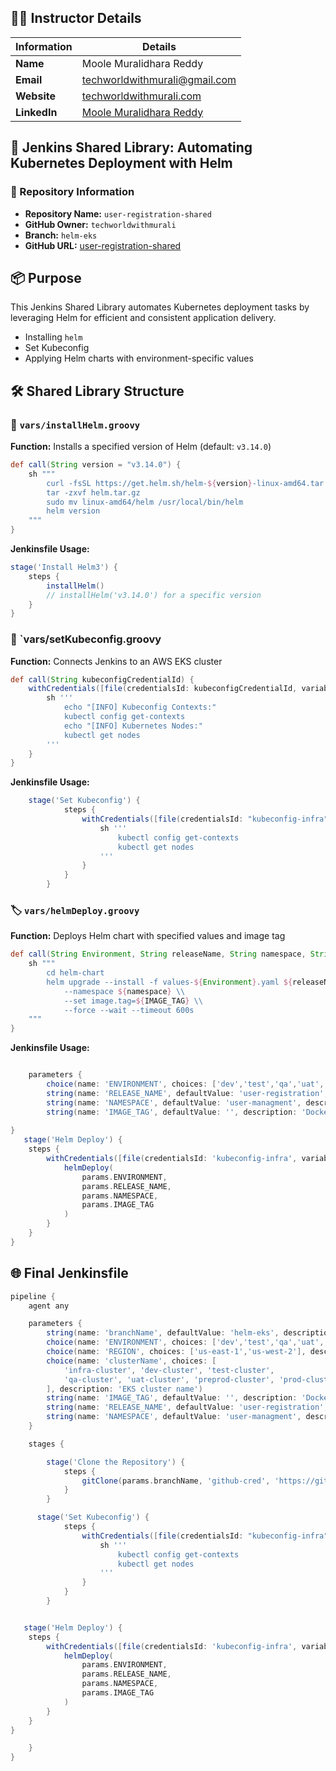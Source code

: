 ## 👨‍🏫 Instructor Details

| Information  | Details                                                                        |
| ------------ | ------------------------------------------------------------------------------ |
| **Name**     | Moole Muralidhara Reddy                                                        |
| **Email**    | [techworldwithmurali@gmail.com](mailto:techworldwithmurali@gmail.com)          |
| **Website**  | [techworldwithmurali.com](https://www.techworldwithmurali.com)                 |
| **LinkedIn** | [Moole Muralidhara Reddy](https://www.linkedin.com/in/moole-muralidhara-reddy) |


## 🚀 Jenkins Shared Library: Automating Kubernetes Deployment with Helm

### 📁 Repository Information

* **Repository Name:** `user-registration-shared`
* **GitHub Owner:** `techworldwithmurali`
* **Branch:** `helm-eks`
* **GitHub URL:** [user-registration-shared](https://github.com/techworldwithmurali/user-registration-shared.git)


## 📦 Purpose

This Jenkins Shared Library automates Kubernetes deployment tasks by leveraging Helm for efficient and consistent application delivery.

* Installing `helm`
* Set Kubeconfig
* Applying Helm charts with environment-specific values

## 🛠️ Shared Library Structure

### 🔧 `vars/installHelm.groovy`

**Function:** Installs a specified version of Helm (default: `v3.14.0`)

```groovy
def call(String version = "v3.14.0") {
    sh """
        curl -fsSL https://get.helm.sh/helm-${version}-linux-amd64.tar.gz -o helm.tar.gz
        tar -zxvf helm.tar.gz
        sudo mv linux-amd64/helm /usr/local/bin/helm
        helm version
    """
}
```

**Jenkinsfile Usage:**

```groovy
stage('Install Helm3') {
    steps {
        installHelm()
        // installHelm('v3.14.0') for a specific version
    }
}
```

### 🔗 `vars/setKubeconfig.groovy

**Function:** Connects Jenkins to an AWS EKS cluster

```groovy
def call(String kubeconfigCredentialId) {
    withCredentials([file(credentialsId: kubeconfigCredentialId, variable: 'KUBECONFIG')]) {
        sh '''
            echo "[INFO] Kubeconfig Contexts:"
            kubectl config get-contexts
            echo "[INFO] Kubernetes Nodes:"
            kubectl get nodes
        '''
    }
}
```

**Jenkinsfile Usage:**

```groovy
    stage('Set Kubeconfig') {
            steps {
                withCredentials([file(credentialsId: "kubeconfig-infra", variable: 'KUBECONFIG')]) {
                    sh '''
                        kubectl config get-contexts
                        kubectl get nodes
                    '''
                }
            }
        }
```

### 🏷️ `vars/helmDeploy.groovy`

**Function:** Deploys Helm chart with specified values and image tag

```groovy
def call(String Environment, String releaseName, String namespace, String IMAGE_TAG) {
    sh """
        cd helm-chart
        helm upgrade --install -f values-${Environment}.yaml ${releaseName} . \\
            --namespace ${namespace} \\
            --set image.tag=${IMAGE_TAG} \\
            --force --wait --timeout 600s
    """
}
```

**Jenkinsfile Usage:**

```groovy

    parameters {
        choice(name: 'ENVIRONMENT', choices: ['dev','test','qa','uat','preprod',inra,'prod'], description: 'Target environment')
        string(name: 'RELEASE_NAME', defaultValue: 'user-registration', description: 'Helm release name')
        string(name: 'NAMESPACE', defaultValue: 'user-managment', description: 'Kubernetes namespace')
        string(name: 'IMAGE_TAG', defaultValue: '', description: 'Docker image tag')		
		
}		
   stage('Helm Deploy') {
    steps {
        withCredentials([file(credentialsId: 'kubeconfig-infra', variable: 'KUBECONFIG')]) {
            helmDeploy(
                params.ENVIRONMENT,
                params.RELEASE_NAME,
                params.NAMESPACE,
                params.IMAGE_TAG
            )
        }
    }
}
```
## 🌐 Final Jenkinsfile

```groovy
pipeline {
    agent any

    parameters {
        string(name: 'branchName', defaultValue: 'helm-eks', description: 'Branch to clone')
        choice(name: 'ENVIRONMENT', choices: ['dev','test','qa','uat','preprod','infra','prod'], description: 'Target environment')
        choice(name: 'REGION', choices: ['us-east-1','us-west-2'], description: 'AWS region')
        choice(name: 'clusterName', choices: [
            'infra-cluster', 'dev-cluster', 'test-cluster',
            'qa-cluster', 'uat-cluster', 'preprod-cluster', 'prod-cluster'
        ], description: 'EKS cluster name')
        string(name: 'IMAGE_TAG', defaultValue: '', description: 'Docker image tag')
        string(name: 'RELEASE_NAME', defaultValue: 'user-registration', description: 'Helm release name')
        string(name: 'NAMESPACE', defaultValue: 'user-managment', description: 'Kubernetes namespace')
    }

    stages {

        stage('Clone the Repository') {
            steps {
                gitClone(params.branchName, 'github-cred', 'https://github.com/techworldwithmurali/user-registration-shared.git')
            }
        }

      stage('Set Kubeconfig') {
            steps {
                withCredentials([file(credentialsId: "kubeconfig-infra", variable: 'KUBECONFIG')]) {
                    sh '''
                        kubectl config get-contexts
                        kubectl get nodes
                    '''
                }
            }
        }


   stage('Helm Deploy') {
    steps {
        withCredentials([file(credentialsId: 'kubeconfig-infra', variable: 'KUBECONFIG')]) {
            helmDeploy(
                params.ENVIRONMENT,
                params.RELEASE_NAME,
                params.NAMESPACE,
                params.IMAGE_TAG
            )
        }
    }
}

    }
}
```
